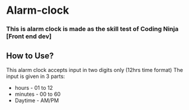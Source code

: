 # Alarm-clock
### This is alarm clock is made as the skill test of Coding Ninja [Front end dev]

## How to Use?
This alarm clock accepts input in two digits only (12hrs time format)
The input is given in 3 parts:
* hours - 01 to 12
* minutes - 00 to 60
* Daytime - AM/PM
  
  